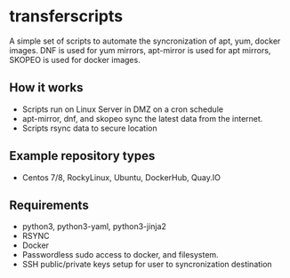 # transferscripts

A simple set of scripts to automate the syncronization of apt, yum, docker images.
DNF is used for yum mirrors, apt-mirror is used for apt mirrors, SKOPEO is used for docker images.

## How it works

- Scripts run on Linux Server in DMZ on a cron schedule
- apt-mirror, dnf, and skopeo sync the latest data from the internet.
- Scripts rsync data to secure location

## Example repository types
- Centos 7/8, RockyLinux, Ubuntu, DockerHub, Quay.IO

## Requirements

- python3, python3-yaml, python3-jinja2
- RSYNC 
- Docker
- Passwordless sudo access to docker, and filesystem.
- SSH public/private keys setup for user to syncronization destination
